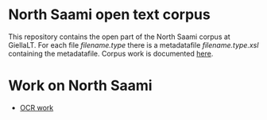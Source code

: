 North Saami open text corpus
============================

This repository contains the open part of the North Saami corpus at GiellaLT. For each file *filename.type* there is a metadatafile *filename.type.xsl* containing the metadatafile. Corpus work is documented [here](https://giellalt.github.io/ling/corpusindex.html).

Work on North Saami
===================

* [OCR work](ocr.md)